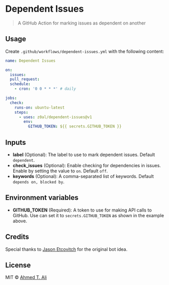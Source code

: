 # Dependent Issues

> A GitHub Action for marking issues as dependent on another

## Usage

Create `.github/workflows/dependent-issues.yml` with the following content:

```yaml
name: Dependent Issues

on:
  issues:
  pull_request:
  schedule:
    - cron: '0 0 * * *' # daily

jobs:
  check:
    runs-on: ubuntu-latest
    steps:
      - uses: z0al/dependent-issues@v1
        env:
          GITHUB_TOKEN: ${{ secrets.GITHUB_TOKEN }}
```

## Inputs

- **label** (Optional): The label to use to mark dependent issues. Default `dependent`.
- **check_issues** (Optional): Enable checking for dependencies in issues. Enable by setting the value to `on`. Default `off`.
- **keywords** (Optional): A comma-separated list of keywords. Default `depends on, blocked by`.

## Environment variables

- **GITHUB_TOKEN** (Required): A token to use for making API calls to GitHub. Use can set it to `secrets.GITHUB_TOKEN` as shown in the example above.

## Credits

Special thanks to [Jason Etcovitch](https://github.com/JasonEtco) for the original bot idea.

## License

MIT © [Ahmed T. Ali](https://github.com/z0al)
